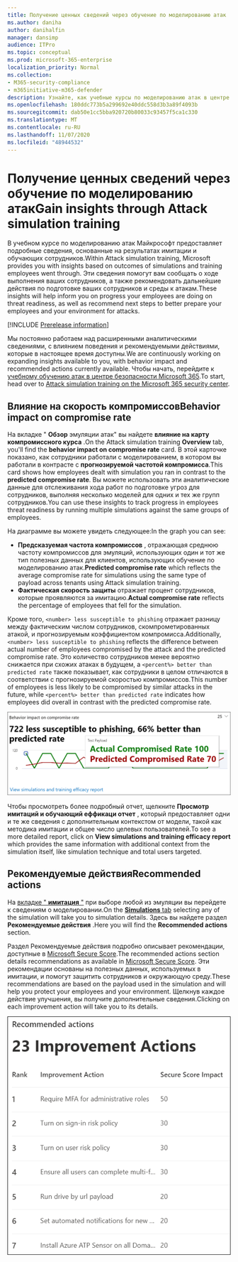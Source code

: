 ```yaml
---
title: Получение ценных сведений через обучение по моделированию атак
ms.author: daniha
author: danihalfin
manager: dansimp
audience: ITPro
ms.topic: conceptual
ms.prod: microsoft-365-enterprise
localization_priority: Normal
ms.collection:
- M365-security-compliance
- m365initiative-m365-defender
description: Узнайте, как учебные курсы по моделированию атак в центре безопасности Microsoft 365 влияют на сотрудников и изменяют результаты моделирования и изучения.
ms.openlocfilehash: 180ddc773b5a299692e40ddc558d3b3a89f4093b
ms.sourcegitcommit: dab50e1cc5bba920720b80033c93457f5ca1c330
ms.translationtype: MT
ms.contentlocale: ru-RU
ms.lasthandoff: 11/07/2020
ms.locfileid: "48944532"
---
```

# <a name="gain-insights-through-attack-simulation-training"></a><span data-ttu-id="fa34c-103">Получение ценных сведений через обучение по моделированию атак</span><span class="sxs-lookup"><span data-stu-id="fa34c-103">Gain insights through Attack simulation training</span></span>

<span data-ttu-id="fa34c-104">В учебном курсе по моделированию атак Майкрософт предоставляет подробные сведения, основанные на результатах имитации и обучающих сотрудников.</span><span class="sxs-lookup"><span data-stu-id="fa34c-104">Within Attack simulation training, Microsoft provides you with insights based on outcomes of simulations and training employees went through.</span></span> <span data-ttu-id="fa34c-105">Эти сведения помогут вам сообщать о ходе выполнения ваших сотрудников, а также рекомендовать дальнейшие действия по подготовке ваших сотрудников и среды к атакам.</span><span class="sxs-lookup"><span data-stu-id="fa34c-105">These insights will help inform you on progress your employees are doing on threat readiness, as well as recommend next steps to better prepare your employees and your environment for attacks.</span></span>

[!INCLUDE [Prerelease information](../includes/prerelease.md)]

<span data-ttu-id="fa34c-106">Мы постоянно работаем над расширенными аналитическими сведениями, с влиянием поведения и рекомендуемыми действиями, которые в настоящее время доступны.</span><span class="sxs-lookup"><span data-stu-id="fa34c-106">We are continuously working on expanding insights available to you, with behavior impact and recommended actions currently available.</span></span>
<span data-ttu-id="fa34c-107">Чтобы начать, перейдите к [учебному обучению атак в центре безопасности Microsoft 365](https://security.microsoft.com/attacksimulator?viewid=overview).</span><span class="sxs-lookup"><span data-stu-id="fa34c-107">To start, head over to [Attack simulation training on the Microsoft 365 security center](https://security.microsoft.com/attacksimulator?viewid=overview).</span></span>

## <a name="behavior-impact-on-compromise-rate"></a><span data-ttu-id="fa34c-108">Влияние на скорость компромиссов</span><span class="sxs-lookup"><span data-stu-id="fa34c-108">Behavior impact on compromise rate</span></span>

<span data-ttu-id="fa34c-109">На вкладке " **Обзор** эмуляции атак" вы найдете **влияние на карту компромиссного курса** .</span><span class="sxs-lookup"><span data-stu-id="fa34c-109">On the Attack simulation training **Overview** tab, you'll find the **behavior impact on compromise rate** card.</span></span> <span data-ttu-id="fa34c-110">В этой карточке показано, как сотрудники работали с моделированием, в котором вы работали в контрасте с **прогнозируемой частотой компромисса**.</span><span class="sxs-lookup"><span data-stu-id="fa34c-110">This card shows how employees dealt with simulation you ran in contrast to the **predicted compromise rate**.</span></span> <span data-ttu-id="fa34c-111">Вы можете использовать эти аналитические данные для отслеживания хода работ по подготовке угроз для сотрудников, выполняя несколько моделей для одних и тех же групп сотрудников.</span><span class="sxs-lookup"><span data-stu-id="fa34c-111">You can use these insights to track progress in employees threat readiness by running multiple simulations against the same groups of employees.</span></span>

<span data-ttu-id="fa34c-112">На диаграмме вы можете увидеть следующее:</span><span class="sxs-lookup"><span data-stu-id="fa34c-112">In the graph you can see:</span></span>

- <span data-ttu-id="fa34c-113">**Предсказуемая частота компромиссов** , отражающая среднюю частоту компромиссов для эмуляций, использующих один и тот же тип полезных данных для клиентов, использующих обучение по моделированию атак.</span><span class="sxs-lookup"><span data-stu-id="fa34c-113">**Predicted compromise rate** which reflects the average compromise rate for simulations using the same type of payload across tenants using Attack simulation training.</span></span>
- <span data-ttu-id="fa34c-114">**Фактическая скорость защиты** отражает процент сотрудников, которые проявляются за имитацию.</span><span class="sxs-lookup"><span data-stu-id="fa34c-114">**Actual compromise rate** reflects the percentage of employees that fell for the simulation.</span></span>

<span data-ttu-id="fa34c-115">Кроме того, `<number> less susceptible to phishing` отражает разницу между фактическим числом сотрудников, скомпрометированных атакой, и прогнозируемым коэффициентом компромисса.</span><span class="sxs-lookup"><span data-stu-id="fa34c-115">Additionally, `<number> less susceptible to phishing` reflects the difference between actual number of employees compromised by the attack and the predicted compromise rate.</span></span> <span data-ttu-id="fa34c-116">Это количество сотрудников менее вероятно снижается при схожих атаках в будущем, а `<percent%> better than predicted rate` также показывает, как сотрудники в целом отличаются в соответствии с прогнозируемой скоростью компромиссов.</span><span class="sxs-lookup"><span data-stu-id="fa34c-116">This number of employees is less likely to be compromised by similar attacks in the future, while `<percent%> better than predicted rate` indicates how employees did overall in contrast with the predicted compromise rate.</span></span>

![Карточка, влияющая на поведение при работе с моделированием атак обзор](../../media/attack-sim-preview-behavior-impact-card.png)

<span data-ttu-id="fa34c-118">Чтобы просмотреть более подробный отчет, щелкните **Просмотр имитаций и обучающий еффикаци отчет** , который предоставляет одни и те же сведения с дополнительным контекстом от модели, такой как методика имитации и общее число целевых пользователей.</span><span class="sxs-lookup"><span data-stu-id="fa34c-118">To see a more detailed report, click on **View simulations and training efficacy report** which provides the same information with additional context from the simulation itself, like simulation technique and total users targeted.</span></span>

## <a name="recommended-actions"></a><span data-ttu-id="fa34c-119">Рекомендуемые действия</span><span class="sxs-lookup"><span data-stu-id="fa34c-119">Recommended actions</span></span>

<span data-ttu-id="fa34c-120">На [вкладке " **имитация** "](https://security.microsoft.com/attacksimulator?viewid=simulations) при выборе любой из эмуляции вы перейдете к сведениям о моделировании.</span><span class="sxs-lookup"><span data-stu-id="fa34c-120">On the [**Simulations** tab](https://security.microsoft.com/attacksimulator?viewid=simulations) selecting any of the simulation will take you to simulation details.</span></span> <span data-ttu-id="fa34c-121">Здесь вы найдете раздел **Рекомендуемые действия** .</span><span class="sxs-lookup"><span data-stu-id="fa34c-121">Here you will find the **Recommended actions** section.</span></span>

<span data-ttu-id="fa34c-122">Раздел Рекомендуемые действия подробно описывает рекомендации, доступные в [Microsoft Secure Score](../mtp/microsoft-secure-score.md).</span><span class="sxs-lookup"><span data-stu-id="fa34c-122">The recommended actions section details recommendations as available in [Microsoft Secure Score](../mtp/microsoft-secure-score.md).</span></span> <span data-ttu-id="fa34c-123">Эти рекомендации основаны на полезных данных, используемых в имитации, и помогут защитить сотрудников и окружающую среду.</span><span class="sxs-lookup"><span data-stu-id="fa34c-123">These recommendations are based on the payload used in the simulation and will help you protect your employees and your environment.</span></span> <span data-ttu-id="fa34c-124">Щелкнув каждое действие улучшения, вы получите дополнительные сведения.</span><span class="sxs-lookup"><span data-stu-id="fa34c-124">Clicking on each improvement action will take you to its details.</span></span>

![Рекомендации по использованию руководства по моделированию атак](../../media/attack-sim-preview-recommended-actions.png)
